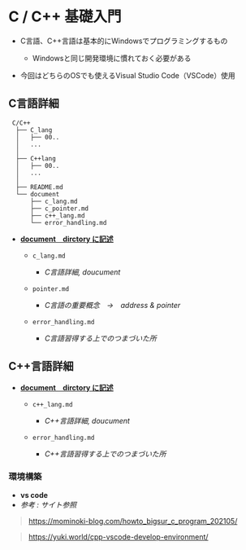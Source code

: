 # C / C++ 基礎入門
- C言語、C++言語は基本的にWindowsでプログラミングするもの
  - Windowsと同じ開発環境に慣れておく必要がある

- 今回はどちらのOSでも使えるVisual Studio Code（VSCode）使用
## C言語詳細
     C/C++
      ├── C_lang
      │   ├── 00..
      │   ...
      │
      ├── C++lang
      │   ├── 00..
      │   ...
      │
      ├── README.md
      └── document
          ├── c_lang.md
          ├── c_pointer.md
          ├── c++_lang.md
          └── error_handling.md
- **<u>document　dirctory に記述</u>**
  - `c_lang.md`
    - *C言語詳細, doucument*

  - `pointer.md`
      - *C言語の重要概念　->　address & pointer*

  - `error_handling.md`
    - *C言語習得する上でのつまづいた所*
## C++言語詳細
- **<u>document　dirctory に記述</u>**
  - `c++_lang.md`
    - *C++言語詳細, doucument*

  - `error_handling.md`
    - *C++言語習得する上でのつまづいた所*
### 環境構築
- **vs code**
- *参考 : サイト参照*
> https://mominoki-blog.com/howto_bigsur_c_program_202105/

> https://yuki.world/cpp-vscode-develop-environment/





